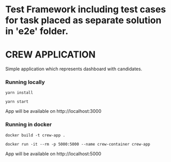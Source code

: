 
# Test Framework including test cases for task placed as separate solution in 'e2e' folder.

# CREW APPLICATION

Simple application which represents dashboard with candidates.

### Running locally
`yarn install`

`yarn start`

App will be available on http://localhost:3000


### Running in docker
`docker build -t crew-app .`

`docker run -it --rm -p 5000:5000 --name crew-container crew-app`

App will be available on http://localhost:5000
